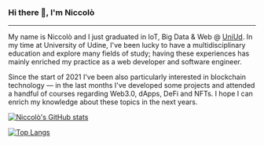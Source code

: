 ### Hi there 👋, I'm Niccolò
---

My name is Niccolò and I just graduated in IoT, Big Data & Web @ [UniUd](https://www.uniud.it/it). 
In my time at University of Udine, I've been lucky to have a multidisciplinary education and explore many fields of study; having these experiences has mainly enriched my practice as a web developer and software engineer.

Since the start of 2021 I've been also particularly interested in blockchain technology — in the last months I've developed some projects and attended a handful of courses regarding Web3.0, dApps, DeFi and NFTs.
I hope I can enrich my knowledge about these topics in the next years.

[![Niccolò's GitHub stats](https://github-readme-stats.vercel.app/api?username=ocintnaf&show_icons=true&theme=cobalt2)](https://github.com/anuraghazra/github-readme-stats)

[![Top Langs](https://github-readme-stats.vercel.app/api/top-langs/?username=ocintnaf)](https://github.com/anuraghazra/github-readme-stats)


